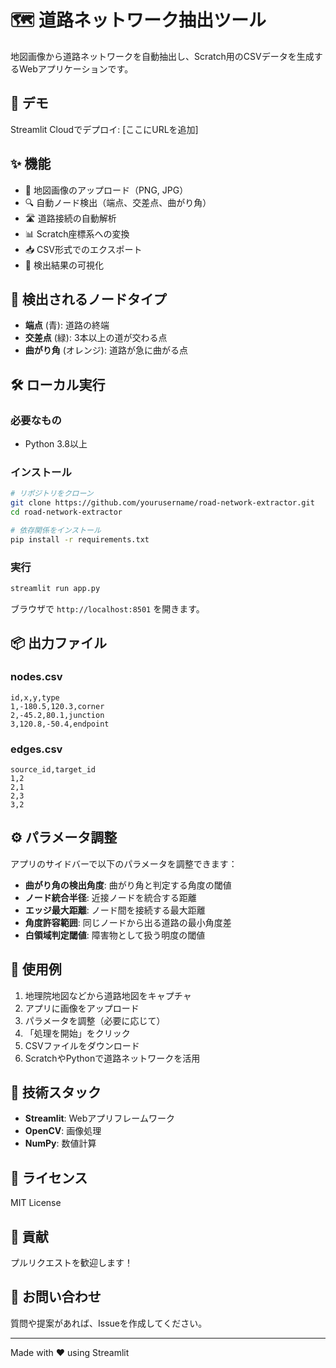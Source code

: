 # 🗺️ 道路ネットワーク抽出ツール

地図画像から道路ネットワークを自動抽出し、Scratch用のCSVデータを生成するWebアプリケーションです。

## 🚀 デモ

Streamlit Cloudでデプロイ: [ここにURLを追加]

## ✨ 機能

- 📸 地図画像のアップロード（PNG, JPG）
- 🔍 自動ノード検出（端点、交差点、曲がり角）
- 🛣️ 道路接続の自動解析
- 📊 Scratch座標系への変換
- 📥 CSV形式でのエクスポート
- 🎨 検出結果の可視化

## 🎯 検出されるノードタイプ

- **端点** (青): 道路の終端
- **交差点** (緑): 3本以上の道が交わる点
- **曲がり角** (オレンジ): 道路が急に曲がる点

## 🛠️ ローカル実行

### 必要なもの

- Python 3.8以上

### インストール

```bash
# リポジトリをクローン
git clone https://github.com/yourusername/road-network-extractor.git
cd road-network-extractor

# 依存関係をインストール
pip install -r requirements.txt
```

### 実行

```bash
streamlit run app.py
```

ブラウザで `http://localhost:8501` を開きます。

## 📦 出力ファイル

### nodes.csv
```csv
id,x,y,type
1,-180.5,120.3,corner
2,-45.2,80.1,junction
3,120.8,-50.4,endpoint
```

### edges.csv
```csv
source_id,target_id
1,2
2,1
2,3
3,2
```

## ⚙️ パラメータ調整

アプリのサイドバーで以下のパラメータを調整できます：

- **曲がり角の検出角度**: 曲がり角と判定する角度の閾値
- **ノード統合半径**: 近接ノードを統合する距離
- **エッジ最大距離**: ノード間を接続する最大距離
- **角度許容範囲**: 同じノードから出る道路の最小角度差
- **白領域判定閾値**: 障害物として扱う明度の閾値

## 📝 使用例

1. 地理院地図などから道路地図をキャプチャ
2. アプリに画像をアップロード
3. パラメータを調整（必要に応じて）
4. 「処理を開始」をクリック
5. CSVファイルをダウンロード
6. ScratchやPythonで道路ネットワークを活用

## 🔧 技術スタック

- **Streamlit**: Webアプリフレームワーク
- **OpenCV**: 画像処理
- **NumPy**: 数値計算

## 📄 ライセンス

MIT License

## 🤝 貢献

プルリクエストを歓迎します！

## 📧 お問い合わせ

質問や提案があれば、Issueを作成してください。

---

Made with ❤️ using Streamlit
